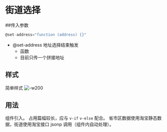 # 街道选择
##传入参数

```js
@set-address="function (address) {}"
```

- @set-address 地址选择结束触发
	- 函数
	- 目前只传一个拼接地址

## 样式
简单样式
![-w200](media/14617459933347/14617485465830.jpg)


## 用法
组件引入。
占用篇幅较长，应与 `v-if` `v-else` 配合。
省市区数据使用淘宝静态数据，街道使用淘宝接口 jsonp 调用（组件内自动处理）。

